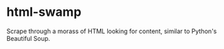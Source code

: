 # html-swamp
Scrape through a morass of HTML looking for content, similar to Python's Beautiful Soup.
